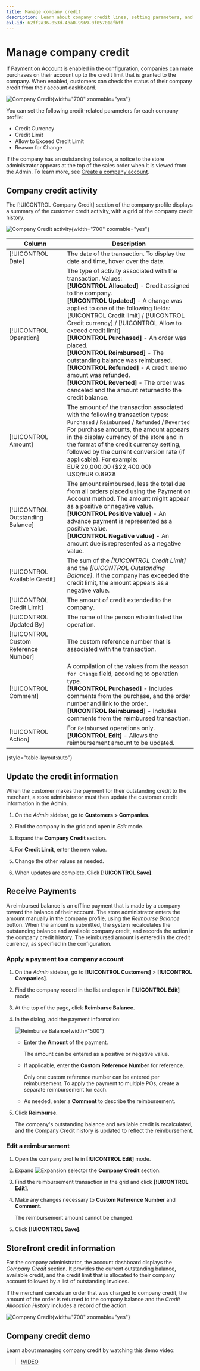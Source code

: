 ```yaml
---
title: Manage company credit
description: Learn about company credit lines, setting parameters, and processing payments on account.
exl-id: 62ff2a36-053d-4ba0-9969-0f05701afbff
---
```

# Manage company credit

If [Payment on Account](../getting-started/../b2b/enable-basic-features.md#configure-payment-on-account) is enabled in the configuration, companies can make purchases on their account up to the credit limit that is granted to the company. When enabled, customers can check the status of their company credit from their account dashboard.

![Company Credit](./assets/company-create-credit-admin.png){width="700" zoomable="yes"}

You can set the following credit-related parameters for each company profile:

- Credit Currency
- Credit Limit
- Allow to Exceed Credit Limit
- Reason for Change

If the company has an outstanding balance, a notice to the store administrator appears at the top of the sales order when it is viewed from the Admin. To learn more, see [Create a company account](account-company-create.md).

## Company credit activity

The [!UICONTROL Company Credit] section of the company profile displays a summary of the customer credit activity, with a grid of the company credit history.

![Company Credit activity](./assets/company-credit-reimbursements-grid.png){width="700" zoomable="yes"}

|Column|Description|
|--- |--- |
|[!UICONTROL Date]|The date of the transaction. To display the date and time, hover over the date.|
|[!UICONTROL Operation]|The type of activity associated with the transaction. Values: <br/>**[!UICONTROL Allocated]** - Credit assigned to the company. <br/>**[!UICONTROL Updated]** - A change was applied to one of the following fields: [!UICONTROL Credit limit] / [!UICONTROL Credit currency] / [!UICONTROL Allow to exceed credit limit] <br/>**[!UICONTROL Purchased]** - An order was placed. <br/>**[!UICONTROL Reimbursed]** - The outstanding balance was reimbursed. <br/>**[!UICONTROL Refunded]** - A credit memo amount was refunded. <br/>**[!UICONTROL Reverted]** - The order was canceled and the amount returned to the credit balance.|
|[!UICONTROL Amount]|The amount of the transaction associated with the following transaction types: `Purchased` / `Reimbursed` / `Refunded` / `Reverted` <br/>For purchase amounts, the amount appears in the display currency of the store and in the format of the credit currency setting, followed by the current conversion rate (if applicable). For example: <br/>EUR 20,000.00 ($22,400.00) <br/>USD/EUR 0.8928|
|[!UICONTROL Outstanding Balance]|The amount reimbursed, less the total due from all orders placed using the Payment on Account method. The amount might appear as a positive or negative value. <br/>**[!UICONTROL Positive value]** - An advance payment is represented as a positive value.  <br/>**[!UICONTROL Negative value]** - An amount due is represented as a negative value.|
|[!UICONTROL Available Credit]|The sum of the _[!UICONTROL Credit Limit]_ and the _[!UICONTROL Outstanding Balance]_. If the company has exceeded the credit limit, the amount appears as a negative value.|
|[!UICONTROL Credit Limit]|The amount of credit extended to the company.|
|[!UICONTROL Updated By]|The name of the person who initiated the operation.|
|[!UICONTROL Custom Reference Number]|The custom reference number that is associated with the transaction.|
|[!UICONTROL Comment]|A compilation of the values from the `Reason for Change` field, according to operation type. <br/>**[!UICONTROL Purchased]** - Includes comments from the purchase, and the order number and link to the order. <br/>**[!UICONTROL Reimbursed]** - Includes comments from the reimbursed transaction.|
|[!UICONTROL Action]|For `Reimbursed` operations only. **[!UICONTROL Edit]** - Allows the reimbursement amount to be updated.|

{style="table-layout:auto"}

## Update the credit information

When the customer makes the payment for their outstanding credit to the merchant, a store administrator must then update the customer credit information in the Admin.

1. On the _Admin_ sidebar, go to **Customers > Companies**.

1. Find the company in the grid and open in _Edit_ mode.

1. Expand the **Company Credit** section.

1. For **Credit Limit**, enter the new value.

1. Change the other values as needed.

1. When updates are complete, Click **[!UICONTROL Save]**.

## Receive Payments

A reimbursed balance is an offline payment that is made by a company toward the balance of their account. The store administrator enters the amount manually in the company profile, using the _Reimburse Balance_ button. When the amount is submitted, the system recalculates the outstanding balance and available company credit, and records the action in the company credit history. The reimbursed amount is entered in the credit currency, as specified in the configuration.

### Apply a payment to a company account

1. On the _Admin_ sidebar, go to **[!UICONTROL Customers]** > **[!UICONTROL Companies]**.

1. Find the company record in the list and open in **[!UICONTROL Edit]** mode.

1. At the top of the page, click **Reimburse Balance**.

1. In the dialog, add the payment information:

   ![Reimburse Balance](./assets/company-reimburse-balance.png){width="500"}

   - Enter the **Amount** of the payment.

      The amount can be entered as a positive or negative value.

   - If applicable, enter the **Custom Reference Number** for reference.

      Only one custom reference number can be entered per reimbursement. To apply the payment to multiple POs, create a separate reimbursement for each.

   - As needed, enter a **Comment** to describe the reimbursement.

1. Click **Reimburse**.

   The company's outstanding balance and available credit is recalculated, and the Company Credit history is updated to reflect the reimbursement.

### Edit a reimbursement

1. Open the company profile in **[!UICONTROL Edit]** mode.

1. Expand ![Expansion selector](../assets/icon-display-expand.png) the **Company Credit** section.

1. Find the reimbursement transaction in the grid and click **[!UICONTROL Edit]**.

1. Make any changes necessary to **Custom Reference Number** and **Comment**.

   The reimbursement amount cannot be changed.

1. Click **[!UICONTROL Save]**.

## Storefront credit information

For the company administrator, the account dashboard displays the _Company Credit_ section. It provides the current outstanding balance, available credit, and the credit limit that is allocated to their company account followed by a list of outstanding invoices.

If the merchant cancels an order that was charged to company credit, the amount of the order is returned to the company balance and the _Credit Allocation History_ includes a record of the action.

![Company Credit](./assets/company-credit.png){width="700" zoomable="yes"}

## Company credit demo

Learn about managing company credit by watching this demo video:

>[!VIDEO](https://video.tv.adobe.com/v/344445?quality=12)
